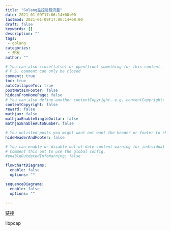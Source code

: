```yaml
---
title: "Golang监控进程流量"
date: 2021-01-09T17:06:14+08:00
lastmod: 2021-01-09T17:06:14+08:00
draft: false
keywords: []
description: ""
tags: 
 - golang
categories: 
 - 开发
author: ""

# You can also close(false) or open(true) something for this content.
# P.S. comment can only be closed
comment: true
toc: true
autoCollapseToc: true
postMetaInFooter: false
hiddenFromHomePage: false
# You can also define another contentCopyright. e.g. contentCopyright: "This is another copyright."
contentCopyright: false
reward: false
mathjax: false
mathjaxEnableSingleDollar: false
mathjaxEnableAutoNumber: false

# You unlisted posts you might want not want the header or footer to show
hideHeaderAndFooter: false

# You can enable or disable out-of-date content warning for individual post.
# Comment this out to use the global config.
#enableOutdatedInfoWarning: false

flowchartDiagrams:
  enable: false
  options: ""

sequenceDiagrams: 
  enable: false
  options: ""

---
```


<!--more-->
[链接](https://blog.csdn.net/ptmozhu/article/details/78743126)

libpcap